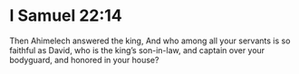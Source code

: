 # I Samuel 22:14

Then Ahimelech answered the king, And who among all your servants is so faithful as David, who is the king’s son-in-law, and captain over your bodyguard, and honored in your house?
